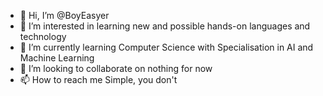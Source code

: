 - 👋 Hi, I’m @BoyEasyer
- 👀 I’m interested in learning new and possible hands-on languages and technology  
- 🌱 I’m currently learning Computer Science with Specialisation in AI and Machine Learning
- 💞️ I’m looking to collaborate on nothing for now 
- 📫 How to reach me Simple, you don't

<!---
BoyEasyer/BoyEasyer is a ✨ special ✨ repository because its `README.md` (this file) appears on your GitHub profile.
You can click the Preview link to take a look at your changes.
--->
